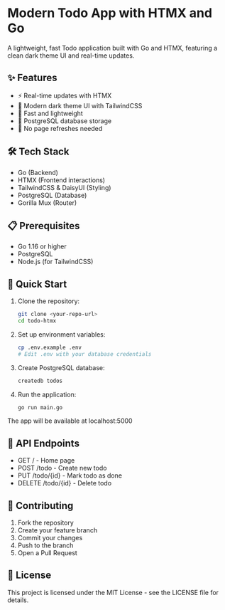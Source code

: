 # Modern Todo App with HTMX and Go

A lightweight, fast Todo application built with Go and HTMX, featuring a clean dark theme UI and real-time updates.

## ✨ Features

- ⚡ Real-time updates with HTMX
- 🎨 Modern dark theme UI with TailwindCSS
- 🚀 Fast and lightweight
- 💾 PostgreSQL database storage
- 🔄 No page refreshes needed

## 🛠️ Tech Stack

- Go (Backend)
- HTMX (Frontend interactions)
- TailwindCSS & DaisyUI (Styling)
- PostgreSQL (Database)
- Gorilla Mux (Router)

## 📋 Prerequisites

- Go 1.16 or higher
- PostgreSQL
- Node.js (for TailwindCSS)

## 🚀 Quick Start

1. Clone the repository:

   ```bash
   git clone <your-repo-url>
   cd todo-htmx
    ```

2. Set up environment variables:
   ```bash
   cp .env.example .env
   # Edit .env with your database credentials
    ```

3. Create PostgreSQL database:
   ```bash
   createdb todos
    ```

4. Run the application:
   ```bash
   go run main.go
    ```

The app will be available at localhost:5000

## 📝 API Endpoints

- GET / - Home page
- POST /todo - Create new todo
- PUT /todo/{id} - Mark todo as done
- DELETE /todo/{id} - Delete todo

## 🤝 Contributing

1. Fork the repository
2. Create your feature branch
3. Commit your changes
4. Push to the branch
5. Open a Pull Request

## 📜 License

This project is licensed under the MIT License - see the LICENSE file for details.
